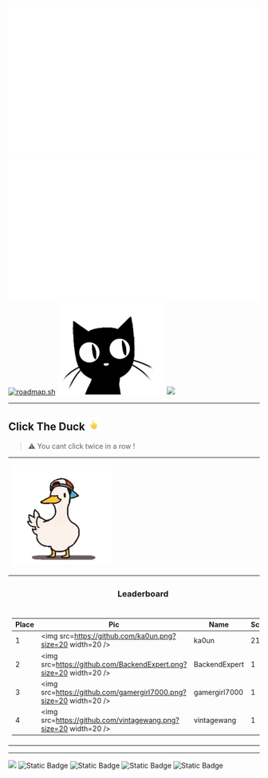 ![](https://raw.githubusercontent.com/ka0un/profilestats/master/generated/overview.svg#gh-dark-mode-only) ![](https://raw.githubusercontent.com/ka0un/profilestats/master/generated/languages.svg#gh-dark-mode-only) 
[![roadmap.sh](https://roadmap.sh/card/wide/644a81e7e27257737498eefa?variant=dark&roadmaps=java%2Cbackend%2Cspring-boot%2Csoftware-design-architecture)](https://roadmap.sh/u/aaa) ![](https://github.com/ka0un/CalC/blob/main/cat.gif?raw=true)
![](https://hit.yhype.me/github/profile?user_id=88395585)

---


## Click The Duck ![](https://github.com/ka0un/ka0un/blob/main/click.gif?raw=true?size=35)   
> ⚠️ You cant click twice in a row !


<table style="width: 100%; border: none;" cellspacing="0" cellpadding="0" border="0">
  
<tr>
  <td>

 [![Click Me](https://github.com/ka0un/ka0un/blob/main/duck.gif?raw=true?size=50)](https://github.com/ka0un/ka0un/issues/new?title=I+clicked+the+duck!&body=click+submit+new+issue+button+to+confirm+the+duck+click)  

  </td>
<td>
  
![title](https://github.com/ka0un/ka0un/blob/main/title.png?raw=true?size=50)

</td>
</tr>

  <th>


### Leaderboard


  </th>
<th>


### Last Played


  </th>
  <tr>
    <td>


<!-- LEADERBOARD_START -->
| Place | Pic | Name | Score |
|-------|-------------|------|-------|
| 1 | <img src=https://github.com/ka0un.png?size=20 width=20 /> | ka0un |  21 |
| 2 | <img src=https://github.com/BackendExpert.png?size=20 width=20 /> | BackendExpert |  1 |
| 3 | <img src=https://github.com/gamergirl7000.png?size=20 width=20 /> | gamergirl7000 |  1 |
| 4 | <img src=https://github.com/vintagewang.png?size=20 width=20 /> | vintagewang |  1 |

<!-- LEADERBOARD_END -->


</td>
    <td>

<!-- LAST_START -->
| Pic | Name | Date | Time |
|-------------|------|------|------|
| <img src=https://github.com/ka0un.png?size=20 width=20 /> | ka0un | 2024-07-20 | 13:42:48 |
| <img src=https://github.com/gamergirl7000.png?size=20 width=20 /> | gamergirl7000 | 2024-07-20 | 13:27:10 |
| <img src=https://github.com/ka0un.png?size=20 width=20 /> | ka0un | 2024-07-20 | 07:48:47 |
| <img src=https://github.com/ka0un.png?size=20 width=20 /> | ka0un | 2024-07-20 | 07:46:10 |
| <img src=https://github.com/ka0un.png?size=20 width=20 /> | ka0un | 2024-07-20 | 07:41:38 |
<!-- LAST_END -->


</td>
  </tr>
</table>

---

![](https://komarev.com/ghpvc/?username=ka0un) ![Static Badge](https://img.shields.io/badge/Top%20Language-Java-orange) ![Static Badge](https://img.shields.io/badge/Top%20Framework-Spring-green) ![Static Badge](https://img.shields.io/badge/Role-Backend%20Developer-pink) ![Static Badge](https://img.shields.io/badge/Academic%20Status-Undergraduate-yellow)

